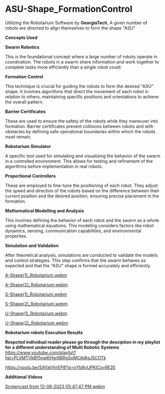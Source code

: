 # ASU-Shape_FormationControl
Utilizing the Robotarium Software by **GeorgiaTech**, A given number of robots are directed to align themselves to form the shape "ASU"

**Concepts Used**

**Swarm Robotics**

This is the foundational concept where a large number of robots operate in coordination. The robots in a swarm share information and work together to complete tasks more efficiently than a single robot could.

**Formation Control**

This technique is crucial for guiding the robots to form the desired "ASU" shape. It involves algorithms that direct the movement of each robot in relation to others, maintaining specific positions and orientations to achieve the overall pattern.

**Barrier Certificates**

These are used to ensure the safety of the robots while they maneuver into formation. Barrier certificates prevent collisions between robots and with obstacles by defining safe operational boundaries within which the robots must remain.

**Robotarium Simulator**

A specific tool used for simulating and visualizing the behavior of the swarm in a controlled environment. This allows for testing and refinement of the algorithms before implementation in real robots.

**Proportional Controllers**

These are employed to fine-tune the positioning of each robot. They adjust the speed and direction of the robots based on the difference between their current position and the desired position, ensuring precise placement in the formation.

**Mathematical Modelling and Analysis**

This involves defining the behavior of each robot and the swarm as a whole using mathematical equations. This modeling considers factors like robot dynamics, sensing, communication capabilities, and environmental properties.

**Simulation and Validation**

After theoretical analysis, simulations are conducted to validate the models and control strategies. This step confirms that the swarm behaves as expected and that the "ASU" shape is formed accurately and efficiently.


[A-Shape(1)_Robotarium.webm](https://github.com/SivarajuRanga1002/-ASU-Shape_FormationControl/assets/65248651/010b0a51-966c-4464-82ce-3afc0a196760)


[A-Shape(2)_Robotarium.webm](https://github.com/SivarajuRanga1002/-ASU-Shape_FormationControl/assets/65248651/9336af31-5256-4ff0-8986-6c0b6b0cd477)


[S-Shape(1)_Robotarium.webm](https://github.com/SivarajuRanga1002/-ASU-Shape_FormationControl/assets/65248651/26a77d95-c4b4-4e99-a96f-22732e67e235)


[S-Shape(2)_Robotarium.webm](https://github.com/SivarajuRanga1002/-ASU-Shape_FormationControl/assets/65248651/aff8f5b8-fc0e-42de-a920-db58e09ca566)


[U-Shape(1)_Robotarium.webm](https://github.com/SivarajuRanga1002/-ASU-Shape_FormationControl/assets/65248651/6dbce763-6a5c-4827-9d68-2bf99088e974)


[U-Shape(2)_Robotarium.webm](https://github.com/SivarajuRanga1002/-ASU-Shape_FormationControl/assets/65248651/f18587d3-cfd5-4303-b9fe-1c968be867ec)

**Robotarium robots Execution Results**

**Respcted individual reader please go through the desciption in my playlist for a different understanding of Multi Robotic Systems**
https://www.youtube.com/playlist?list=PLVMTVkBf5nwKHgr6BRgSoMCAi8gJ5COTk

https://youtu.be/SAYaVjhrEP8?si=xYb8yUPKICoy9E2E


**Additional Videos**

[Screencast from 12-08-2023 05:47:47 PM.webm](https://github.com/SivarajuRanga1002/-ASU-Shape_FormationControl/assets/65248651/7eee4ec7-b9bb-4a7b-bf9d-4bc0b52ad4b7)














